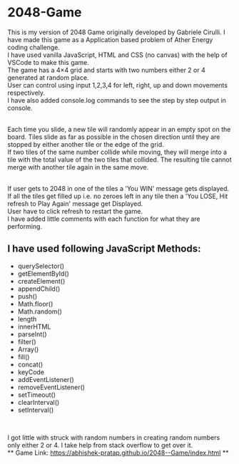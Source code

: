 # 2048-Game
This is my version of 2048 Game originally developed by Gabriele Cirulli. I have made this game as a Application based problem of Ather Energy coding challenge.</br>
I have used vanilla JavaScript, HTML and CSS (no canvas) with the help of VSCode to make this game.</br>
The game has a 4×4 grid and starts with two numbers either 2 or 4 generated at random place.</br>
User can control using input 1,2,3,4 for left, right, up and down movements respectively.</br>
I have also added console.log commands to see the step by step output in console.</br>
</br>

Each time you slide, a new tile will randomly appear in an empty spot on the board. Tiles slide as far as possible in the chosen direction until they are stopped by either another tile or the edge of the grid.</br>
If two tiles of the same number collide while moving, they will merge into a tile with the total value of the two tiles that collided. The resulting tile cannot merge with another tile again in the same move. </br>
</br>

If user gets to 2048 in one of the tiles a 'You WIN' message gets displayed.</br>
If all the tiles get filled up i.e. no zeroes left in any tile then a 'You LOSE, Hit refresh to Play Again' message get Displayed.</br>
User have to click refresh to restart the game.</br>
I have added little comments with each function for what they are performing.</br>
## I have used following JavaScript Methods:</br>
* querySelector()</br>
* getElementById()</br>
* createElement()</br>
* appendChild()</br>
* push()</br>
* Math.floor()</br>
* Math.random()</br>
* length</br>
* innerHTML</br>
* parseInt()</br>
* filter()</br>
* Array()</br>
* fill()</br>
* concat()</br>
* keyCode</br>
* addEventListener()</br>
* removeEventListener()</br>
* setTimeout()</br>
* clearInterval()</br>
* setInterval()</br>
</br>

I got little with struck with random numbers in creating random numbers only either 2 or 4. I take help from stack overflow to get over it.</br>
** Game Link: https://abhishek-pratap.github.io/2048--Game/index.html **</br>


